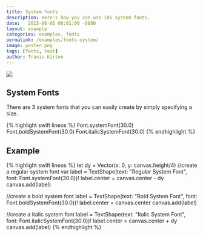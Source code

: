 ```yaml
---
title: System Fonts
description: Here's how you can use iOS system fonts.
date:   2015-06-06 00:01:00 -0800
layout: example
categories: examples, fonts
permalink: /examples/fonts-system/
image: poster.png
tags: [fonts, text]
author: Travis Kirton
---
```

![](system.png)

## System Fonts
There are 3 system fonts that you can easily create by simply specifying a size.

{% highlight swift lineos %}
Font.systemFont(30.0)
Font.boldSystemFont(30.0)
Font.italicSystemFont(30.0)
{% endhighlight %}

## Example
{% highlight swift lineos %}
let dy = Vector(x: 0, y: canvas.height/4)
//create a regular system font
var label = TextShape(text: "Regular System Font", font: Font.systemFont(30.0))!
label.center = canvas.center - dy
canvas.add(label)

//create a bold system font
label = TextShape(text: "Bold System Font", font: Font.boldSystemFont(30.0))!
label.center = canvas.center
canvas.add(label)

//create a italic system font
label = TextShape(text: "Italic System Font", font: Font.italicSystemFont(30.0))!
label.center = canvas.center + dy
canvas.add(label)
{% endhighlight %}
